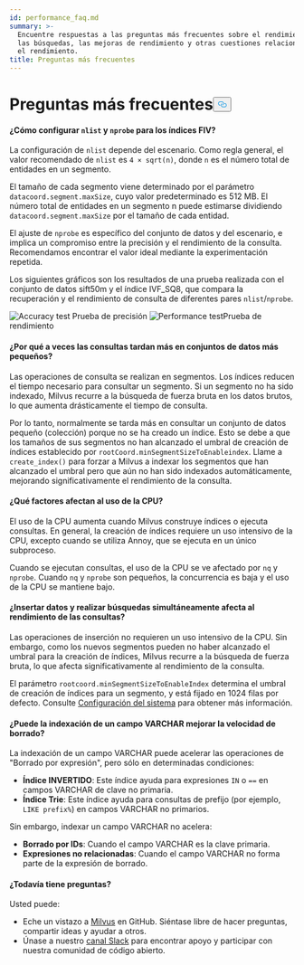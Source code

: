 ```yaml
---
id: performance_faq.md
summary: >-
  Encuentre respuestas a las preguntas más frecuentes sobre el rendimiento de
  las búsquedas, las mejoras de rendimiento y otras cuestiones relacionadas con
  el rendimiento.
title: Preguntas más frecuentes
---
```


<h1 id="Performance-FAQ" class="common-anchor-header">Preguntas más frecuentes<button data-href="#Performance-FAQ" class="anchor-icon" translate="no">
      <svg translate="no"
        aria-hidden="true"
        focusable="false"
        height="20"
        version="1.1"
        viewBox="0 0 16 16"
        width="16"
      >
        <path
          fill="#0092E4"
          fill-rule="evenodd"
          d="M4 9h1v1H4c-1.5 0-3-1.69-3-3.5S2.55 3 4 3h4c1.45 0 3 1.69 3 3.5 0 1.41-.91 2.72-2 3.25V8.59c.58-.45 1-1.27 1-2.09C10 5.22 8.98 4 8 4H4c-.98 0-2 1.22-2 2.5S3 9 4 9zm9-3h-1v1h1c1 0 2 1.22 2 2.5S13.98 12 13 12H9c-.98 0-2-1.22-2-2.5 0-.83.42-1.64 1-2.09V6.25c-1.09.53-2 1.84-2 3.25C6 11.31 7.55 13 9 13h4c1.45 0 3-1.69 3-3.5S14.5 6 13 6z"
        ></path>
      </svg>
    </button></h1><h4 id="How-to-set-nlist-and-nprobe-for-IVF-indexes" class="common-anchor-header">¿Cómo configurar <code translate="no">nlist</code> y <code translate="no">nprobe</code> para los índices FIV?</h4><p>La configuración de <code translate="no">nlist</code> depende del escenario. Como regla general, el valor recomendado de <code translate="no">nlist</code> es <code translate="no">4 × sqrt(n)</code>, donde <code translate="no">n</code> es el número total de entidades en un segmento.</p>
<p>El tamaño de cada segmento viene determinado por el parámetro <code translate="no">datacoord.segment.maxSize</code>, cuyo valor predeterminado es 512 MB. El número total de entidades en un segmento n puede estimarse dividiendo <code translate="no">datacoord.segment.maxSize</code> por el tamaño de cada entidad.</p>
<p>El ajuste de <code translate="no">nprobe</code> es específico del conjunto de datos y del escenario, e implica un compromiso entre la precisión y el rendimiento de la consulta. Recomendamos encontrar el valor ideal mediante la experimentación repetida.</p>
<p>Los siguientes gráficos son los resultados de una prueba realizada con el conjunto de datos sift50m y el índice IVF_SQ8, que compara la recuperación y el rendimiento de consulta de diferentes pares <code translate="no">nlist</code>/<code translate="no">nprobe</code>.</p>
<p>
  
   <span class="img-wrapper"> <img translate="no" src="/docs/v2.5.x/assets/accuracy_nlist_nprobe.png" alt="Accuracy test" class="doc-image" id="accuracy-test" />
   </span> <span class="img-wrapper"> <span>Prueba de</span> </span> <span class="img-wrapper"> <span>precisión</span> </span> <span class="img-wrapper"> <img translate="no" src="/docs/v2.5.x/assets/performance_nlist_nprobe.png" alt="Performance test" class="doc-image" id="performance-test" /><span>Prueba de rendimiento</span> </span></p>
<h4 id="Why-do-queries-sometimes-take-longer-on-smaller-datasets" class="common-anchor-header">¿Por qué a veces las consultas tardan más en conjuntos de datos más pequeños?</h4><p>Las operaciones de consulta se realizan en segmentos. Los índices reducen el tiempo necesario para consultar un segmento. Si un segmento no ha sido indexado, Milvus recurre a la búsqueda de fuerza bruta en los datos brutos, lo que aumenta drásticamente el tiempo de consulta.</p>
<p>Por lo tanto, normalmente se tarda más en consultar un conjunto de datos pequeño (colección) porque no se ha creado un índice. Esto se debe a que los tamaños de sus segmentos no han alcanzado el umbral de creación de índices establecido por <code translate="no">rootCoord.minSegmentSizeToEnableindex</code>. Llame a <code translate="no">create_index()</code> para forzar a Milvus a indexar los segmentos que han alcanzado el umbral pero que aún no han sido indexados automáticamente, mejorando significativamente el rendimiento de la consulta.</p>
<h4 id="What-factors-impact-CPU-usage" class="common-anchor-header">¿Qué factores afectan al uso de la CPU?</h4><p>El uso de la CPU aumenta cuando Milvus construye índices o ejecuta consultas. En general, la creación de índices requiere un uso intensivo de la CPU, excepto cuando se utiliza Annoy, que se ejecuta en un único subproceso.</p>
<p>Cuando se ejecutan consultas, el uso de la CPU se ve afectado por <code translate="no">nq</code> y <code translate="no">nprobe</code>. Cuando <code translate="no">nq</code> y <code translate="no">nprobe</code> son pequeños, la concurrencia es baja y el uso de la CPU se mantiene bajo.</p>
<h4 id="Does-simultaneously-inserting-data-and-searching-impact-query-performance" class="common-anchor-header">¿Insertar datos y realizar búsquedas simultáneamente afecta al rendimiento de las consultas?</h4><p>Las operaciones de inserción no requieren un uso intensivo de la CPU. Sin embargo, como los nuevos segmentos pueden no haber alcanzado el umbral para la creación de índices, Milvus recurre a la búsqueda de fuerza bruta, lo que afecta significativamente al rendimiento de la consulta.</p>
<p>El parámetro <code translate="no">rootcoord.minSegmentSizeToEnableIndex</code> determina el umbral de creación de índices para un segmento, y está fijado en 1024 filas por defecto. Consulte <a href="/docs/es/v2.5.x/system_configuration.md">Configuración del sistema</a> para obtener más información.</p>
<h4 id="Can-indexing-a-VARCHAR-field-improve-deletion-speed" class="common-anchor-header">¿Puede la indexación de un campo VARCHAR mejorar la velocidad de borrado?</h4><p>La indexación de un campo VARCHAR puede acelerar las operaciones de "Borrado por expresión", pero sólo en determinadas condiciones:</p>
<ul>
<li><strong>Índice INVERTIDO</strong>: Este índice ayuda para expresiones <code translate="no">IN</code> o <code translate="no">==</code> en campos VARCHAR de clave no primaria.</li>
<li><strong>Índice Trie</strong>: Este índice ayuda para consultas de prefijo (por ejemplo, <code translate="no">LIKE prefix%</code>) en campos VARCHAR no primarios.</li>
</ul>
<p>Sin embargo, indexar un campo VARCHAR no acelera:</p>
<ul>
<li><strong>Borrado por IDs</strong>: Cuando el campo VARCHAR es la clave primaria.</li>
<li><strong>Expresiones no relacionadas</strong>: Cuando el campo VARCHAR no forma parte de la expresión de borrado.</li>
</ul>
<h4 id="Still-have-questions" class="common-anchor-header">¿Todavía tiene preguntas?</h4><p>Usted puede:</p>
<ul>
<li>Eche un vistazo a <a href="https://github.com/milvus-io/milvus/issues">Milvus</a> en GitHub. Siéntase libre de hacer preguntas, compartir ideas y ayudar a otros.</li>
<li>Únase a nuestro <a href="https://join.slack.com/t/milvusio/shared_invite/enQtNzY1OTQ0NDI3NjMzLWNmYmM1NmNjOTQ5MGI5NDhhYmRhMGU5M2NhNzhhMDMzY2MzNDdlYjM5ODQ5MmE3ODFlYzU3YjJkNmVlNDQ2ZTk">canal Slack</a> para encontrar apoyo y participar con nuestra comunidad de código abierto.</li>
</ul>
